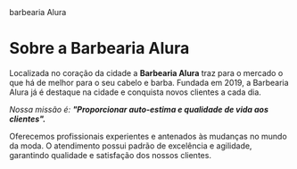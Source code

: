 <!DOCTYPE html>
<html lang="pt-br">
  <head>
  <meta charset="UTF-8">
  <litle>barbearia Alura</litle>
  <link rel="stylesheet" href="styles.css">
  
  <styles>
  
  </styles>
  </head>
  
  <body>
<h1 styles="text-aling: center; background: ">Sobre a Barbearia Alura</h1>

<p>Localizada no coração da cidade a <strong>Barbearia Alura</strong> traz para o mercado o que há de melhor para o seu cabelo e barba. Fundada em 2019, a Barbearia Alura já é destaque na cidade e conquista novos clientes a cada dia.</p>

<p styles="font-size: 20px"><em>Nossa missão é: <strong>"Proporcionar auto-estima e qualidade de vida aos clientes".</strong></em></p>

<p styles="text-align: center">Oferecemos profissionais experientes e antenados às mudanças no mundo da moda. O atendimento possui padrão de excelência e agilidade, garantindo qualidade e satisfação dos nossos clientes.</p>
  </body>
    </html>
